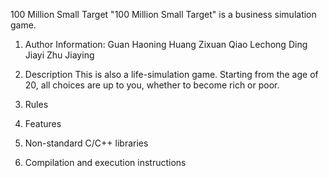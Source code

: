 100 Million Small Target
  "100 Million Small Target" is a business simulation game.
  
1. Author Information:
    Guan Haoning
    Huang Zixuan
    Qiao Lechong
    Ding Jiayi
    Zhu Jiaying

2. Description
    This is also a life-simulation game. Starting from the age of 20, all choices are up to you, whether to become rich or poor.

3. Rules

4. Features

5. Non-standard C/C++ libraries

6. Compilation and execution instructions
